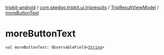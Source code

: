 [tripkit-android](../../index.md) / [com.skedgo.tripkit.ui.tripresults](../index.md) / [TripResultViewModel](index.md) / [moreButtonText](./more-button-text.md)

# moreButtonText

`val moreButtonText: ObservableField<`[`String`](https://kotlinlang.org/api/latest/jvm/stdlib/kotlin/-string/index.html)`>`